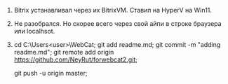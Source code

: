 1. Bitrix устанавливал через их BitrixVM. Ставил на HyperV на Win11.
2. Не разобрался. Но скорее всего через свой айпи в строке браузера или localhsot.
3. 	cd C:\Users\<user>\WebCat;
	git add readme.md;
	git commit -m "adding readme.md";
	git remote add origin https://github.com/NeyRut/forwebcat2.git;

	git push -u origin master;

